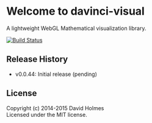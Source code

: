 # Welcome to davinci-visual

A lightweight WebGL Mathematical visualization library.

[![Build Status](https://travis-ci.org/geometryzen/davinci-visual.png)](https://travis-ci.org/geometryzen/davinci-visual)

## Release History
* v0.0.44: Initial release (pending)

## License
Copyright (c) 2014-2015 David Holmes  
Licensed under the MIT license.

